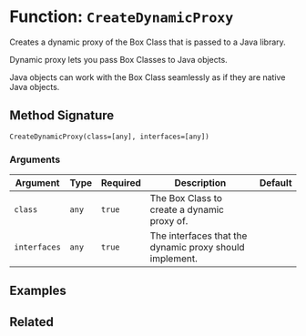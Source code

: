 [comment]: # (Note: This documentation is generated dynamically in the build process.  To modify the contents, change the javadoc on the _invoke method of the BIF class)

# Function: `CreateDynamicProxy`

Creates a dynamic proxy of the Box Class that is passed to a Java library.

Dynamic proxy lets you pass Box Classes to Java objects.
 
 Java objects can work with the Box Class seamlessly as if they are native
 Java objects.

## Method Signature

```
CreateDynamicProxy(class=[any], interfaces=[any])
```

### Arguments


| Argument | Type | Required | Description | Default |
|----------|------|----------|-------------|---------|
| `class` | `any` | `true` | The Box Class to create a dynamic proxy of. |  |
| `interfaces` | `any` | `true` | The interfaces that the dynamic proxy should implement. |  |

## Examples



## Related


